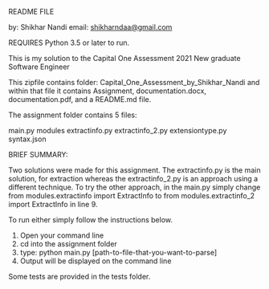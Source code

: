 README FILE 

by: Shikhar Nandi
email: shikharndaa@gmail.com

REQUIRES Python 3.5 or later to run. 

This is my solution to the Capital One Assessment 2021 New graduate Software Engineer

This zipfile contains folder: Capital_One_Assessment_by_Shikhar_Nandi
 and within that file it contains Assignment, documentation.docx, documentation.pdf, and a README.md file.

The assignment folder contains 5 files: 

main.py 
modules
    extractinfo.py
    extractinfo_2.py
    extensiontype.py
syntax.json


BRIEF SUMMARY: 

Two solutions were made for this assignment. The extractinfo.py is the main solution, 
for extraction whereas the extractinfo_2.py  is an approach using a different technique. 
To try the other approach, in the main.py simply change from modules.extractinfo import ExtractInfo
to from modules.extractinfo_2 import ExtractInfo in line 9.

To run either simply follow the instructions below.


1) Open your command line
2) cd into the assignment folder
3) type: python main.py [path-to-file-that-you-want-to-parse]
4) Output will be displayed on the command line

Some tests are provided in the tests folder.
